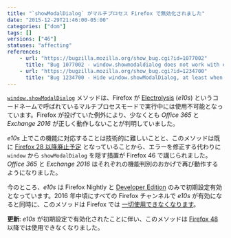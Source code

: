 ```yaml
---
title: "`showModalDialog` がマルチプロセス Firefox で無効化されました"
date: "2015-12-29T21:46:00-05:00"
categories: ["dom"]
tags: []
versions: ["46"]
statuses: "affecting"
references:
    - url: "https://bugzilla.mozilla.org/show_bug.cgi?id=1077002"
      title: "Bug 1077002 - window.showmodaldialog does not work with e10s"
    - url: "https://bugzilla.mozilla.org/show_bug.cgi?id=1234700"
      title: "Bug 1234700 - Hide window.showModalDialog, at least when e10s is enabled"
---
```

[`window.showModalDialog`](https://developer.mozilla.org/ja/docs/Web/API/Window/showModalDialog) メソッドは、Firefox が [Electrolysis](https://wiki.mozilla.org/Electrolysis) (*e10s*) というコードネームで呼ばれているマルチプロセスモードで実行中には使用不可能となっています。Firefox が投げていた例外により、少なくとも *Office 365* と *Exchange 2016* が正しく動作しないことが判明していました。

*e10s* 上でこの機能に対応することは技術的に難しいことと、このメソッドは既に [Firefox 28 以降廃止予定](https://www.fxsitecompat.com/ja/docs/2013/showmodaldialog-has-been-deprecated/) となっていることから、エラーを修正する代わりに `window` から `showModalDialog` を隠す措置が Firefox 46 で講じられました。*Office 365* と *Exchange 2016* はそれぞれの機能判別のおかげで再び動作するようになりました。

今のところ、*e10s* は Firefox Nightly と [Developer Edition](https://www.fxsitecompat.com/ja/docs/2015/multi-process-is-enabled-by-default-on-the-developer-edition/) のみで初期設定有効となっています。2016 年中頃にすべての Firefox チャンネルで *e10s* が有効になると同時に、このメソッドは Firefox では [一切使用できなくなります](https://www.fxsitecompat.com/ja/docs/2015/window-showmodaldialog-will-be-removed/)。

**更新**: *e10s* が初期設定で有効化されたことに伴い、このメソッドは [Firefox 48](https://www.fxsitecompat.com/ja/docs/2016/window-showmodaldialog-has-been-removed/) 以降では使用できなくなりました。
